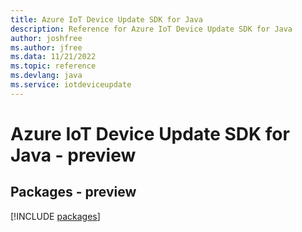 ```yaml
---
title: Azure IoT Device Update SDK for Java
description: Reference for Azure IoT Device Update SDK for Java
author: joshfree
ms.author: jfree
ms.data: 11/21/2022
ms.topic: reference
ms.devlang: java
ms.service: iotdeviceupdate
---
```

# Azure IoT Device Update SDK for Java - preview
## Packages - preview
[!INCLUDE [packages](iot-device-update-index.md)]